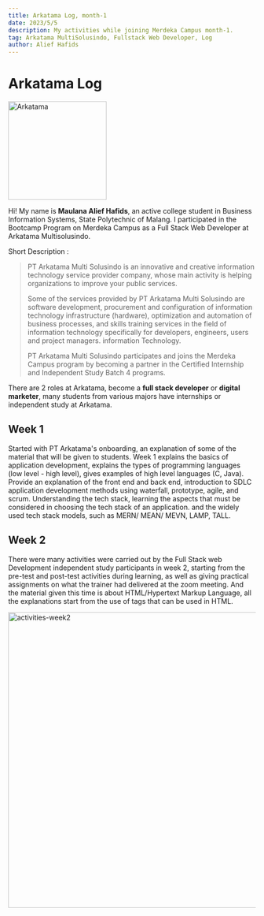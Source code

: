 ```yaml
---
title: Arkatama Log, month-1
date: 2023/5/5
description: My activities while joining Merdeka Campus month-1.
tag: Arkatama MultiSolusindo, Fullstack Web Developer, Log
author: Alief Hafids
---
```


# Arkatama Log

<img src="/images/arkatama-log-1/arkatama-logo.png" data-align="center" alt="Arkatama" width="200px"/>

Hi! My name is **Maulana Alief Hafids**, an active college student in Business Information Systems, State Polytechnic of
Malang. I participated in the Bootcamp Program on Merdeka Campus as a Full Stack Web Developer at Arkatama
Multisolusindo.

Short Description :
>PT Arkatama Multi Solusindo is an innovative and creative information technology service provider company, whose main activity is helping organizations to improve your public services.
>
>Some of the services provided by PT Arkatama Multi Solusindo are software development, procurement and configuration of information technology infrastructure (hardware), optimization and automation of business processes, and skills training services in the field of information technology specifically for developers, engineers, users and project managers. information Technology.
>
>PT Arkatama Multi Solusindo participates and joins the Merdeka Campus program by becoming a partner in the Certified Internship and Independent Study Batch 4 programs.

There are 2 roles at Arkatama, become a **full stack developer** or **digital marketer**, many students from various majors have internships or independent study at Arkatama.

## Week 1
Started with PT Arkatama's onboarding, an explanation of some of the material that will be given to students. Week 1 explains the basics of application development, explains the types of programming languages (low level - high level), gives examples of high level languages (C, Java). Provide an explanation of the front end and back end, introduction to SDLC application development methods using waterfall, prototype, agile, and scrum. Understanding the tech stack, learning the aspects that must be considered in choosing the tech stack of an application. and the widely used tech stack models, such as MERN/ MEAN/ MEVN, LAMP, TALL.

## Week 2
There were many activities were carried out by the Full Stack web Development independent study participants in week 2, starting from the pre-test and post-test activities during learning, as well as giving practical assignments on what the trainer had delivered at the zoom meeting. And the material given this time is about HTML/Hypertext Markup Language, all the explanations start from the use of tags that can be used in HTML.

<img src="/images/arkatama-log-1/week-2-activities.png" data-align="center" alt="activities-week2" width="600px"/>